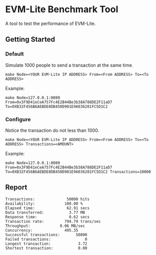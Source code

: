 # EVM-Lite Benchmark Tool
A tool to test the performance of EVM-Lite.

## Getting Started

### Default 

Simulate 1000 people to send a transaction at the same time.

```
make Node=<YOUR EVM-Lite IP ADDRESS> From=<From ADDRESS> To=<To ADDRESS>
```

Example:

```
make Node=127.0.0.1:8080 From=0x3F9D41eCeA757Fc4E2B44Be3b38A788DE2F11aD7 To=0XB32F456B6AEBDE8DB450D901E96036201FC5D1C2
```

### Configure

Notice the transaction do not less than 1000.

```
make Node=<YOUR EVM-Lite IP ADDRESS> From=<From ADDRESS> To=<To ADDRESS> Transactions=<AMOUNT>
```

Example:

```
make Node=127.0.0.1:8080 From=0x3F9D41eCeA757Fc4E2B44Be3b38A788DE2F11aD7 To=0XB32F456B6AEBDE8DB450D901E96036201FC5D1C2 Transactions=10000
```

## Report
```
Transactions:		       50000 hits
Availability:		      100.00 %
Elapsed time:		       62.91 secs
Data transferred:	        3.77 MB
Response time:		        0.62 secs
Transaction rate:	      794.79 trans/sec
Throughput:		        0.06 MB/sec
Concurrency:		      495.35
Successful transactions:       50000
Failed transactions:	           0
Longest transaction:	        3.72
Shortest transaction:	        0.00
```